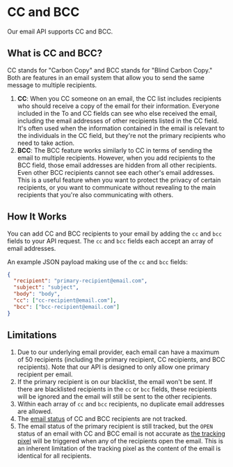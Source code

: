 # CC and BCC

Our email API supports CC and BCC.

## What is CC and BCC?

CC stands for "Carbon Copy" and BCC stands for "Blind Carbon Copy." Both are features in an email system that allow you to send the same message to multiple recipients.

1. **CC**: When you CC someone on an email, the CC list includes recipients who should receive a copy of the email for their information. Everyone included in the To and CC fields can see who else received the email, including the email addresses of other recipients listed in the CC field. It's often used when the information contained in the email is relevant to the individuals in the CC field, but they're not the primary recipients who need to take action.
2. **BCC**: The BCC feature works similarly to CC in terms of sending the email to multiple recipients. However, when you add recipients to the BCC field, those email addresses are hidden from all other recipients. Even other BCC recipients cannot see each other's email addresses. This is a useful feature when you want to protect the privacy of certain recipients, or you want to communicate without revealing to the main recipients that you're also communicating with others.

## How It Works

You can add CC and BCC recipients to your email by adding the `cc` and `bcc` fields to your API request. The `cc` and `bcc` fields each accept an array of email addresses.

An example JSON payload making use of the `cc` and `bcc` fields:

```JSON
{
  "recipient": "primary-recipient@email.com",
  "subject": "subject",
  "body": "body",
  "cc": ["cc-recipient@email.com"],
  "bcc": ["bcc-recipient@email.com"]
}
```

## Limitations

1. Due to our underlying email provider, each email can have a maximum of 50 recipients (including the primary recipient, CC recipients, and BCC recipients). Note that our API is designed to only allow one primary recipient per email.
2. If the primary recipient is on our blacklist, the email won't be sent. If there are blacklisted recipients in the `cc` or `bcc` fields, these recipients will be ignored and the email will still be sent to the other recipients.
3. Within each array of `cc` and `bcc` recipients, no duplicate email addresses are allowed.
4. The [email status](../tracking-email-status.md#email-status) of CC and BCC recipients are not tracked.
5. The email status of the primary recipient is still tracked, but the `OPEN` status of an email with CC and BCC email is not accurate as [the tracking pixel](../tracking-email-status.md#tracking-open-rates) will be triggered when any of the recipients open the email. This is an inherent limitation of the tracking pixel as the content of the email is identical for all recipients.
